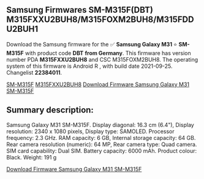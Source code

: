 <h2>Samsung Firmwares SM-M315F(DBT) M315FXXU2BUH8/M315FOXM2BUH8/M315FDDU2BUH1</h2>
Download the Samsung firmware for the ✅ <strong>Samsung Galaxy M31 </strong> ⭐ <strong>SM-M315F</strong> with product code <strong>DBT</strong> <strong> from Germany</strong>. This firmware has version number PDA <strong>M315FXXU2BUH8</strong> and CSC M315FOXM2BUH8. The operating system of this firmware is Android R , with build date 2021-09-25. Changelist <strong>22384011</strong>.


[SM-M315F](https://samfirm.shop/samsung/model/SM-M315F)
[M315FXXU2BUH8](https://samfirm.shop/samsung/pda/M315FXXU2BUH8)
[Download Firmware Samsung Galaxy M31 SM-M315F](https://samfirm.shop/samsung/firmware/461315)
<h2>Summary description:</h2>
<p>Samsung Galaxy M31 SM-M315F. Display diagonal: 16.3 cm (6.4"), Display resolution: 2340 x 1080 pixels, Display type: SAMOLED. Processor frequency: 2.3 GHz. RAM capacity: 6 GB, Internal storage capacity: 64 GB. Rear camera resolution (numeric): 64 MP, Rear camera type: Quad camera. SIM card capability: Dual SIM. Battery capacity: 6000 mAh. Product colour: Black. Weight: 191 g</p>


[Download Firmware Samsung Galaxy M31 SM-M315F](https://samfirm.shop/samsung/firmware/461315)
